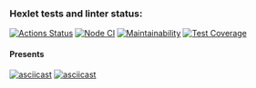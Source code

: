 ### Hexlet tests and linter status:
[![Actions Status](https://github.com/loki1520/frontend-project-46/workflows/hexlet-check/badge.svg)](https://github.com/loki1520/frontend-project-46/actions)
[![Node CI](https://github.com/loki1520/frontend-project-46/actions/workflows/nodejs.yml/badge.svg?branch=Step5)](https://github.com/loki1520/frontend-project-46/actions/workflows/nodejs.yml)
[![Maintainability](https://api.codeclimate.com/v1/badges/68738663e1d4805a9776/maintainability)](https://codeclimate.com/github/loki1520/frontend-project-46/maintainability)
[![Test Coverage](https://api.codeclimate.com/v1/badges/68738663e1d4805a9776/test_coverage)](https://codeclimate.com/github/loki1520/frontend-project-46/test_coverage)
#### Presents
[![asciicast](https://asciinema.org/a/605351.svg)](https://asciinema.org/a/605351)
[![asciicast](https://asciinema.org/a/ZfOYi6zH0Bu6zo1s2AuFJbMwX.svg)](https://asciinema.org/a/ZfOYi6zH0Bu6zo1s2AuFJbMwX)
